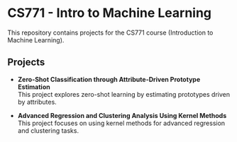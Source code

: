 # CS771 - Intro to Machine Learning

This repository contains projects for the CS771 course (Introduction to Machine Learning).

## Projects

- **Zero-Shot Classification through Attribute-Driven Prototype Estimation**  
  This project explores zero-shot learning by estimating prototypes driven by attributes.

- **Advanced Regression and Clustering Analysis Using Kernel Methods**  
  This project focuses on using kernel methods for advanced regression and clustering tasks.
